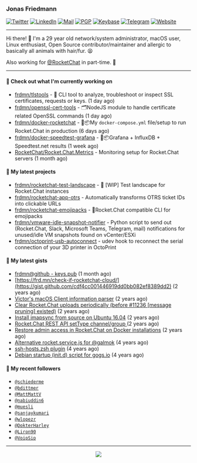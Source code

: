 ### Jonas Friedmann

[![Twitter](https://img.shields.io/badge/-frdmn-1ca0f1?style=flat-square&logo=twitter&logoColor=white&link=https://twitter.com/frdmn)](https://twitter.com/frdmn)
[![LinkedIn](https://img.shields.io/badge/-Jonas_Friedmann-blue?style=flat-square&logo=Linkedin&logoColor=white&link=https://www.linkedin.com/in/frdmn/)](https://www.linkedin.com/in/frdmn/)
[![Mail](https://img.shields.io/badge/-j@frd.mn-c14438?style=flat-square&logo=Gmail&logoColor=white&link=mailto:j@frd.mn)](mailto:j@frd.mn)
[![PGP](https://img.shields.io/keybase/pgp/frdmn?style=flat-square)](https://keyserver.ubuntu.com/pks/lookup?op=get&search=0x592054efee01155264764ec9b6e314fbd713fc95)
[![Keybase](https://img.shields.io/badge/-frdmn-ff6f21?style=flat-square&logo=Keybase&logoColor=white&link=https://keybase.io/frdmn/)](https://keybase.io/frdmn/)
[![Telegram](https://img.shields.io/badge/-@frdmn-0088cc?style=flat-square&logo=Telegram&link=http://t.me/frdmn)](http://t.me/frdmn)
[![Website](https://img.shields.io/static/v1?label=https://&message=frd.mn&color=yellow&logo=&style=flat-square&logoColor=white)](https://frd.mn/)

---

Hi there! 👋 I'm a 29 year old network/system administrator, macOS user, Linux enthusiast, Open Source contributor/maintainer and allergic to basically all animals with hair/fur. 😫

Also working for [@RocketChat](https://github.com/RocketChat) in part-time. 🚀

---

#### 👷 Check out what I'm currently working on

- [frdmn/tlstools](https://github.com/frdmn/tlstools) - :closed_lock_with_key: CLI tool to analyze, troubleshoot or inspect SSL certificates, requests or keys. (1 day ago)
- [frdmn/openssl-cert-tools](https://github.com/frdmn/openssl-cert-tools) - 🗂NodeJS module to handle certificate related OpenSSL commands (1 day ago)
- [frdmn/docker-rocketchat](https://github.com/frdmn/docker-rocketchat) - 🚢📦My `docker-compose.yml` file/setup to run Rocket.Chat in production (6 days ago)
- [frdmn/docker-speedtest-grafana](https://github.com/frdmn/docker-speedtest-grafana) - 🚢📦Grafana &#43; InfluxDB &#43; Speedtest.net results (1 week ago)
- [RocketChat/Rocket.Chat.Metrics](https://github.com/RocketChat/Rocket.Chat.Metrics) - Monitoring setup for Rocket.Chat servers (1 month ago)

#### 🌱 My latest projects

- [frdmn/rocketchat-test-landscape](https://github.com/frdmn/rocketchat-test-landscape) - 🚧 [WIP] Test landscape for Rocket.Chat instances
- [frdmn/rocketchat-app-otrs](https://github.com/frdmn/rocketchat-app-otrs) - Automatically transforms OTRS ticket IDs into clickable URLs
- [frdmn/rocketchat-emojipacks](https://github.com/frdmn/rocketchat-emojipacks) - 🚀Rocket.Chat compatible CLI for emojipacks
- [frdmn/vmware-idle-snapshot-notifier](https://github.com/frdmn/vmware-idle-snapshot-notifier) - Python script to send out (Rocket.Chat, Slack, Microsoft Teams, Telegram, mail) notifications for unused/idle VM snapshots found on vCenter/ESXi
- [frdmn/octoprint-usb-autoconnect](https://github.com/frdmn/octoprint-usb-autoconnect) - udev hook to reconnect the serial connection of your 3D printer in OctoPrint

#### 🔭 My latest gists

- [frdmn@github - keys.pub](https://gist.github.com/d96b74034451f966c06df5fd14d7d62f) (1 month ago)
- [https://frd.mn/check-if-rocketchat-cloud/](https://gist.github.com/cdf4cc001446919dd0bb082ef8389dd2) (2 years ago)
- [Victor&#39;s macOS Client information parser](https://gist.github.com/5eeebc05c61c7a00450aee8b81be824c) (2 years ago)
- [Clear Rocket.Chat uploads periodically (before #11236 [message pruning] existed)](https://gist.github.com/acfffa4d099df023a8ea90df0b6dc650) (2 years ago)
- [Install imapsync from source on Ubuntu 16.04](https://gist.github.com/3f94306bcfda871b1d3c61c400926e5c) (2 years ago)
- [Rocket.Chat REST API setType channel/group ](https://gist.github.com/fec5e5865cb7e794809143db61991c64) (2 years ago)
- [Restore admin access in Rocket.Chat on Docker installations](https://gist.github.com/c509b3ac573172f433bfc513747e0ab6) (2 years ago)
- [Alternative rocket.service.js for @galmok](https://gist.github.com/27dfb2957bdbf9e8e834d920ab897864) (4 years ago)
- [ssh-hosts.zsh plugin](https://gist.github.com/41bc8cf01f58ddbc369b) (4 years ago)
- [Debian startup (init.d) script for gogs.io](https://gist.github.com/89e2948135ea4c76f2f1) (4 years ago)

#### 👤 My recent followers

- [`@schiederme`](https://github.com/schiederme)
- [`@bdittmer`](https://github.com/bdittmer)
- [`@MattMattV`](https://github.com/MattMattV)
- [`@nabiuddin6`](https://github.com/nabiuddin6)
- [`@muesli`](https://github.com/muesli)
- [`@sanjaykumari`](https://github.com/sanjaykumari)
- [`@wlopezr`](https://github.com/wlopezr)
- [`@DokterHarley`](https://github.com/DokterHarley)
- [`@Liron90`](https://github.com/Liron90)
- [`@VoipSip`](https://github.com/VoipSip)

---

<p align="center">
  <img src="https://github-readme-stats.vercel.app/api?username=frdmn&show_icons=true">
</p>
